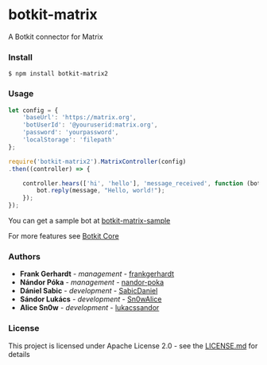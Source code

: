 
# botkit-matrix  
A Botkit connector for Matrix

### Install

```$ npm install botkit-matrix2```

### Usage

```JavaScript
let config = {
    'baseUrl': 'https://matrix.org',
    'botUserId': '@youruserid:matrix.org',
    'password': 'yourpassword',
    'localStorage': 'filepath'
};

require('botkit-matrix2').MatrixController(config)
.then((controller) => {

    controller.hears(['hi', 'hello'], 'message_received', function (bot, message) {
        bot.reply(message, "Hello, world!");
    });
});
```

You can get a sample bot at [botkit-matrix-sample](https://github.com/frankgerhardt/botkit-matrix-sample) 

For more features see [Botkit Core](https://botkit.ai/docs/core.html)

### Authors

- **Frank Gerhardt** - *management* - [frankgerhardt](https://github.com/frankgerhardt)
- **Nándor Póka** - *management* - [nandor-poka](https://github.com/nandor-poka)
- **Dániel Sabic** - *development* - [SabicDaniel](https://github.com/SabicDaniel)
- **Sándor Lukács** - *development* - [Sn0wAlice](https://github.com/lukacssandor)
- **Alice Sn0w** - *development* - [lukacssandor](https://github.com/Sn0wAlice)

### License

This project is licensed under Apache License 2.0 - see the [LICENSE.md](./LICENSE) for details
